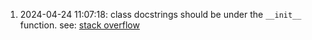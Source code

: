 1. 2024-04-24 11:07:18: class docstrings should be under the `__init__` function. see: [stack overflow](https://stackoverflow.com/a/57926574/18650135)